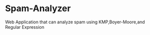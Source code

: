 # Spam-Analyzer
Web Application that can analyze spam using KMP,Boyer-Moore,and Regular Expression 
